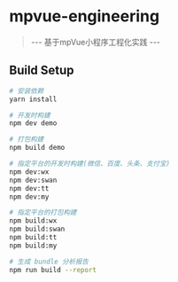 # mpvue-engineering

> --- 基于mpVue小程序工程化实践 ---

## Build Setup

``` bash
# 安装依赖
yarn install

# 开发时构建
npm dev demo

# 打包构建
npm build demo

# 指定平台的开发时构建(微信、百度、头条、支付宝)
npm dev:wx
npm dev:swan
npm dev:tt
npm dev:my

# 指定平台的打包构建
npm build:wx
npm build:swan
npm build:tt
npm build:my

# 生成 bundle 分析报告
npm run build --report
```

